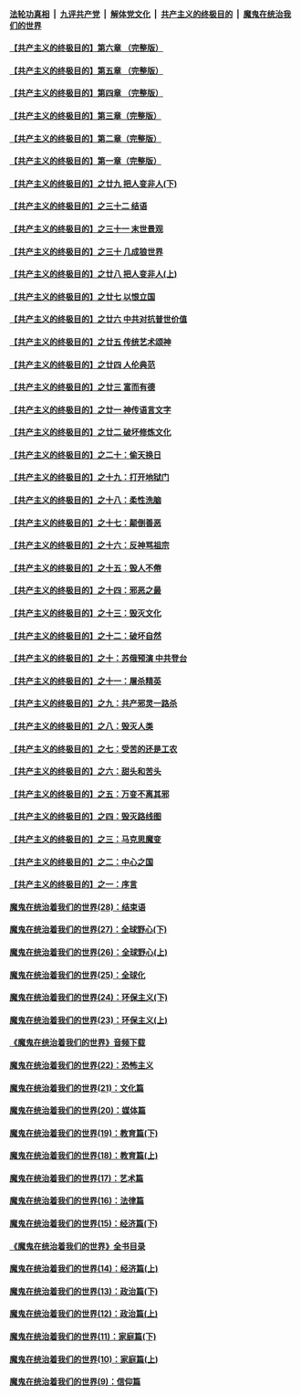 ####  [法轮功真相](../../../../basic/blob/master/README.md?t=11130426) &nbsp;|&nbsp; [九评共产党](../../../../9ping.md/blob/master/README.md?t=11130426) &nbsp;|&nbsp; [解体党文化](../../../../jtdwh.md/blob/master/README.md?t=11130426)  &nbsp;|&nbsp; [共产主义的终极目的](../../../../gczydzjmd.md/blob/master/README.md?t=11130426) &nbsp;|&nbsp; [魔鬼在统治我们的世界](../../../../mgztzwmdsj.md/blob/master/README.md?t=11130426) 

#### [【共产主义的终极目的】第六章 （完整版）](../pages/nsc422/n11428913.md?t=11130426) 

#### [【共产主义的终极目的】第五章 （完整版）](../pages/nsc422/n11428912.md?t=11130426) 

#### [【共产主义的终极目的】第四章 （完整版）](../pages/nsc422/n11428907.md?t=11130426) 

#### [【共产主义的终极目的】第三章（完整版）](../pages/nsc422/n11428848.md?t=11130426) 

#### [【共产主义的终极目的】第二章（完整版）](../pages/nsc422/n11428831.md?t=11130426) 

#### [【共产主义的终极目的】第一章（完整版）](../pages/nsc422/n11417651.md?t=11130426) 

#### [【共产主义的终极目的】之廿九 把人变非人(下)](../pages/nsc422/n11344140.md?t=11130426) 

#### [【共产主义的终极目的】之三十二 结语](../pages/nsc422/n11360535.md?t=11130426) 

#### [【共产主义的终极目的】之三十一 末世景观](../pages/nsc422/n11351129.md?t=11130426) 

#### [【共产主义的终极目的】之三十 几成狼世界](../pages/nsc422/n11348280.md?t=11130426) 

#### [【共产主义的终极目的】之廿八 把人变非人(上)](../pages/nsc422/n11340492.md?t=11130426) 

#### [【共产主义的终极目的】之廿七 以恨立国](../pages/nsc422/n11336944.md?t=11130426) 

#### [【共产主义的终极目的】之廿六 中共对抗普世价值](../pages/nsc422/n11324785.md?t=11130426) 

#### [【共产主义的终极目的】之廿五 传统艺术颂神](../pages/nsc422/n11296396.md?t=11130426) 

#### [【共产主义的终极目的】之廿四 人伦典范](../pages/nsc422/n11296397.md?t=11130426) 

#### [【共产主义的终极目的】之廿三 富而有德](../pages/nsc422/n11283598.md?t=11130426) 

#### [【共产主义的终极目的】之廿一 神传语言文字](../pages/nsc422/n11263265.md?t=11130426) 

#### [【共产主义的终极目的】之廿二 破坏修炼文化](../pages/nsc422/n11245728.md?t=11130426) 

#### [【共产主义的终极目的】之二十：偷天换日](../pages/nsc422/n11238846.md?t=11130426) 

#### [【共产主义的终极目的】之十九：打开地狱门](../pages/nsc422/n11206376.md?t=11130426) 

#### [【共产主义的终极目的】之十八：柔性洗脑](../pages/nsc422/n11199994.md?t=11130426) 

#### [【共产主义的终极目的】之十七：颠倒善恶](../pages/nsc422/n11179782.md?t=11130426) 

#### [【共产主义的终极目的】之十六：反神骂祖宗](../pages/nsc422/n11166798.md?t=11130426) 

#### [【共产主义的终极目的】之十五：毁人不倦](../pages/nsc422/n11166792.md?t=11130426) 

#### [【共产主义的终极目的】之十四：邪恶之最](../pages/nsc422/n11150249.md?t=11130426) 

#### [【共产主义的终极目的】之十三：毁灭文化](../pages/nsc422/n11135227.md?t=11130426) 

#### [【共产主义的终极目的】之十二：破坏自然](../pages/nsc422/n11135214.md?t=11130426) 

#### [【共产主义的终极目的】之十：苏俄预演 中共登台](../pages/nsc422/n11118424.md?t=11130426) 

#### [【共产主义的终极目的】之十一：屠杀精英](../pages/nsc422/n11118442.md?t=11130426) 

#### [【共产主义的终极目的】之九：共产邪灵一路杀](../pages/nsc422/n11114139.md?t=11130426) 

#### [【共产主义的终极目的】之八：毁灭人类](../pages/nsc422/n11108503.md?t=11130426) 

#### [【共产主义的终极目的】之七：受苦的还是工农](../pages/nsc422/n11101809.md?t=11130426) 

#### [【共产主义的终极目的】之六：甜头和苦头](../pages/nsc422/n11096971.md?t=11130426) 

#### [【共产主义的终极目的】之五：万变不离其邪](../pages/nsc422/n11091285.md?t=11130426) 

#### [【共产主义的终极目的】之四：毁灭路线图](../pages/nsc422/n11086284.md?t=11130426) 

#### [【共产主义的终极目的】之三：马克思魔变](../pages/nsc422/n11061941.md?t=11130426) 

#### [【共产主义的终极目的】之二：中心之国](../pages/nsc422/n11047728.md?t=11130426) 

#### [【共产主义的终极目的】之一：序言](../pages/nsc422/n11086077.md?t=11130426) 

#### [魔鬼在统治着我们的世界(28)：结束语](../pages/nsc422/n10936246.md?t=11130426) 

#### [魔鬼在统治着我们的世界(27)：全球野心(下)](../pages/nsc422/n10928319.md?t=11130426) 

#### [魔鬼在统治着我们的世界(26)：全球野心(上)](../pages/nsc422/n10900318.md?t=11130426) 

#### [魔鬼在统治着我们的世界(25)：全球化](../pages/nsc422/n10788205.md?t=11130426) 

#### [魔鬼在统治着我们的世界(24)：环保主义(下)](../pages/nsc422/n10695307.md?t=11130426) 

#### [魔鬼在统治着我们的世界(23)：环保主义(上)](../pages/nsc422/n10688613.md?t=11130426) 

#### [《魔鬼在统治着我们的世界》音频下载](../pages/nsc422/n10635553.md?t=11130426) 

#### [魔鬼在统治着我们的世界(22)：恐怖主义](../pages/nsc422/n10614727.md?t=11130426) 

#### [魔鬼在统治着我们的世界(21)：文化篇](../pages/nsc422/n10597706.md?t=11130426) 

#### [魔鬼在统治着我们的世界(20)：媒体篇](../pages/nsc422/n10586579.md?t=11130426) 

#### [魔鬼在统治着我们的世界(19)：教育篇(下)](../pages/nsc422/n10564808.md?t=11130426) 

#### [魔鬼在统治着我们的世界(18)：教育篇(上)](../pages/nsc422/n10526970.md?t=11130426) 

#### [魔鬼在统治着我们的世界(17)：艺术篇](../pages/nsc422/n10499093.md?t=11130426) 

#### [魔鬼在统治着我们的世界(16)：法律篇](../pages/nsc422/n10485969.md?t=11130426) 

#### [魔鬼在统治着我们的世界(15)：经济篇(下)](../pages/nsc422/n10469975.md?t=11130426) 

#### [《魔鬼在统治着我们的世界》全书目录](../pages/nsc422/n10464261.md?t=11130426) 

#### [魔鬼在统治着我们的世界(14)：经济篇(上)](../pages/nsc422/n10457370.md?t=11130426) 

#### [魔鬼在统治着我们的世界(13)：政治篇(下)](../pages/nsc422/n10448270.md?t=11130426) 

#### [魔鬼在统治着我们的世界(12)：政治篇(上)](../pages/nsc422/n10444576.md?t=11130426) 

#### [魔鬼在统治着我们的世界(11)：家庭篇(下)](../pages/nsc422/n10440961.md?t=11130426) 

#### [魔鬼在统治着我们的世界(10)：家庭篇(上)](../pages/nsc422/n10435448.md?t=11130426) 

#### [魔鬼在统治着我们的世界(9)：信仰篇](../pages/nsc422/n10432159.md?t=11130426) 

